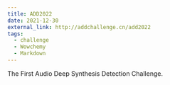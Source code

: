 ```yaml
---
title: ADD2022
date: 2021-12-30
external_link: http://addchallenge.cn/add2022
tags:
  - challenge
  - Wowchemy
  - Markdown
---
```


The First Audio Deep Synthesis Detection Challenge.

<!--more-->
